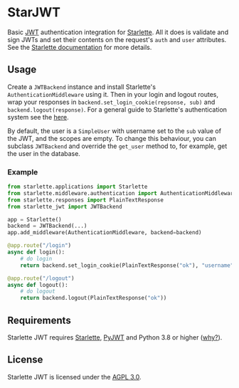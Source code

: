 # StarJWT
Basic [JWT](https://jwt.io/) authentication integration for [Starlette](https://starlette.io/).
All it does is validate and sign JWTs and set their contents on the request's
`auth` and `user` attributes. See the [Starlette documentation](https://www.starlette.io/authentication/)
for more details.

## Usage

Create a `JWTBackend` instance and install Starlette's `AuthenticationMiddleware`
using it. Then in your login and logout routes, wrap your responses in
`backend.set_login_cookie(repsonse, sub)` and `backend.logout(response)`. For
a general guide to Starlette's authentication system see the [here](https://www.starlette.io/authentication/).

By default, the user is a `SimpleUser` with username set to the `sub` value of
the JWT, and the scopes are empty. To change this behaviour, you can subclass
`JWTBackend` and override the `get_user` method to, for example, get the user
in the database.

### Example

```python
from starlette.applications import Starlette
from starlette.middleware.authentication import AuthenticationMiddleware
from starlette.responses import PlainTextResponse
from starlette_jwt import JWTBackend

app = Starlette()
backend = JWTBackend(...)
app.add_middleware(AuthenticationMiddleware, backend=backend)

@app.route("/login")
async def login():
    # do login
    return backend.set_login_cookie(PlainTextResponse("ok"), "username")

@app.route("/logout")
async def logout():
    # do logout
    return backend.logout(PlainTextResponse("ok"))

```

## Requirements
Starlette JWT requires [Starlette](https://starlette.io/), [PyJWT](https://pyjwt.readthedocs.io)
and Python 3.8 or higher ([why?](https://because-you-should-always-use-the-latest-version.invalid)). 

## License
Starlette JWT is licensed under the [AGPL 3.0](https://www.gnu.org/licenses/agpl-3.0.en.html).


